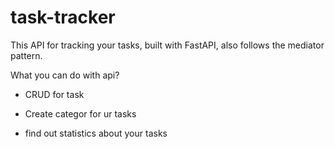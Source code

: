 # task-tracker

This API for tracking your tasks, built with FastAPI, also follows the mediator pattern.


What you can do with api?

- CRUD for task

- Create categor for ur tasks

- find out statistics about your tasks

